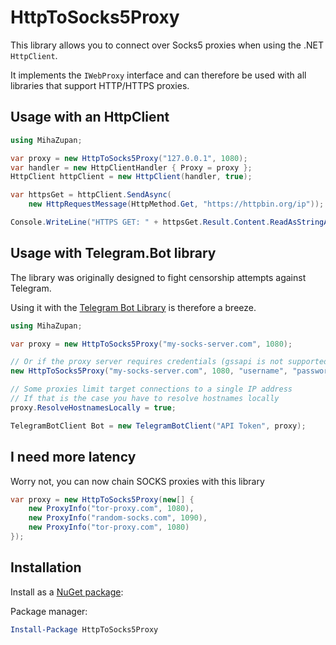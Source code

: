 # HttpToSocks5Proxy

This library allows you to connect over Socks5 proxies when using the .NET `HttpClient`.

It implements the `IWebProxy` interface and can therefore be used with all libraries
that support HTTP/HTTPS proxies.

## Usage with an HttpClient
```c#
using MihaZupan;

var proxy = new HttpToSocks5Proxy("127.0.0.1", 1080);
var handler = new HttpClientHandler { Proxy = proxy };
HttpClient httpClient = new HttpClient(handler, true);

var httpsGet = httpClient.SendAsync(
    new HttpRequestMessage(HttpMethod.Get, "https://httpbin.org/ip"));

Console.WriteLine("HTTPS GET: " + httpsGet.Result.Content.ReadAsStringAsync().Result);
```

## Usage with Telegram.Bot library
The library was originally designed to fight censorship attempts against Telegram.

Using it with the [Telegram Bot Library](https://github.com/TelegramBots/Telegram.Bot)
is therefore a breeze.

```c#
using MihaZupan;

var proxy = new HttpToSocks5Proxy("my-socks-server.com", 1080);

// Or if the proxy server requires credentials (gssapi is not supported):
new HttpToSocks5Proxy("my-socks-server.com", 1080, "username", "password");

// Some proxies limit target connections to a single IP address
// If that is the case you have to resolve hostnames locally
proxy.ResolveHostnamesLocally = true;

TelegramBotClient Bot = new TelegramBotClient("API Token", proxy);
```

## I need more latency
Worry not, you can now chain SOCKS proxies with this library

```c#
var proxy = new HttpToSocks5Proxy(new[] {
    new ProxyInfo("tor-proxy.com", 1080),
    new ProxyInfo("random-socks.com", 1090),
    new ProxyInfo("tor-proxy.com", 1080)
});
```

## Installation

Install as a [NuGet package](https://www.nuget.org/packages/HttpToSocks5Proxy/):

Package manager:

```powershell
Install-Package HttpToSocks5Proxy
```
